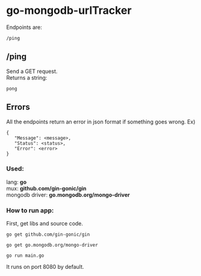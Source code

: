 # go-mongodb-urlTracker
Endpoints are:
```
/ping
```
## /ping  
Send a GET request.  
Returns a string:  
```
pong
```

## Errors
All the endpoints return an error in json format if something goes wrong. Ex)
```
{
   "Message": <message>,
   "Status": <status>,
   "Error": <error>
}
```
### Used:
lang: **go**  
mux: **github.com/gin-gonic/gin**  
mongodb driver: **go.mongodb.org/mongo-driver**  
### How to run app:
First, get libs and source code.
```
go get github.com/gin-gonic/gin
```
```
go get go.mongodb.org/mongo-driver
```
```
go run main.go
```
It runs on port 8080 by default.
